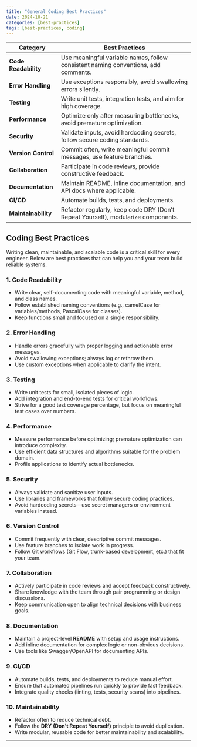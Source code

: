 ```yaml
---
title: "General Coding Best Practices"
date: 2024-10-21
categories: [best-practices]
tags: [best-practices, coding]
---
```


| **Category**               | **Best Practices**                                                                 |
|-----------------------------|------------------------------------------------------------------------------------|
| **Code Readability**        | Use meaningful variable names, follow consistent naming conventions, add comments. |
| **Error Handling**          | Use exceptions responsibly, avoid swallowing errors silently.                      |
| **Testing**                 | Write unit tests, integration tests, and aim for high coverage.                    |
| **Performance**             | Optimize only after measuring bottlenecks, avoid premature optimization.           |
| **Security**                | Validate inputs, avoid hardcoding secrets, follow secure coding standards.         |
| **Version Control**         | Commit often, write meaningful commit messages, use feature branches.              |
| **Collaboration**           | Participate in code reviews, provide constructive feedback.                        |
| **Documentation**           | Maintain README, inline documentation, and API docs where applicable.              |
| **CI/CD**                   | Automate builds, tests, and deployments.                                           |
| **Maintainability**         | Refactor regularly, keep code DRY (Don’t Repeat Yourself), modularize components.  |

## Coding Best Practices

Writing clean, maintainable, and scalable code is a critical skill for every engineer. Below are best practices that can help you and your team build reliable systems.

### 1. Code Readability
- Write clear, self-documenting code with meaningful variable, method, and class names.
- Follow established naming conventions (e.g., camelCase for variables/methods, PascalCase for classes).
- Keep functions small and focused on a single responsibility.

### 2. Error Handling
- Handle errors gracefully with proper logging and actionable error messages.
- Avoid swallowing exceptions; always log or rethrow them.
- Use custom exceptions when applicable to clarify the intent.

### 3. Testing
- Write unit tests for small, isolated pieces of logic.
- Add integration and end-to-end tests for critical workflows.
- Strive for a good test coverage percentage, but focus on meaningful test cases over numbers.

### 4. Performance
- Measure performance before optimizing; premature optimization can introduce complexity.
- Use efficient data structures and algorithms suitable for the problem domain.
- Profile applications to identify actual bottlenecks.

### 5. Security
- Always validate and sanitize user inputs.
- Use libraries and frameworks that follow secure coding practices.
- Avoid hardcoding secrets—use secret managers or environment variables instead.

### 6. Version Control
- Commit frequently with clear, descriptive commit messages.
- Use feature branches to isolate work in progress.
- Follow Git workflows (Git Flow, trunk-based development, etc.) that fit your team.

### 7. Collaboration
- Actively participate in code reviews and accept feedback constructively.
- Share knowledge with the team through pair programming or design discussions.
- Keep communication open to align technical decisions with business goals.

### 8. Documentation
- Maintain a project-level **README** with setup and usage instructions.
- Add inline documentation for complex logic or non-obvious decisions.
- Use tools like Swagger/OpenAPI for documenting APIs.

### 9. CI/CD
- Automate builds, tests, and deployments to reduce manual effort.
- Ensure that automated pipelines run quickly to provide fast feedback.
- Integrate quality checks (linting, tests, security scans) into pipelines.

### 10. Maintainability
- Refactor often to reduce technical debt.
- Follow the **DRY (Don’t Repeat Yourself)** principle to avoid duplication.
- Write modular, reusable code for better maintainability and scalability.

---
